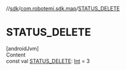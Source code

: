 //[sdk](../../index.md)/[com.robotemi.sdk.map](index.md)/[STATUS_DELETE](-s-t-a-t-u-s_-d-e-l-e-t-e.md)



# STATUS_DELETE  
[androidJvm]  
Content  
const val [STATUS_DELETE](-s-t-a-t-u-s_-d-e-l-e-t-e.md): [Int](https://kotlinlang.org/api/latest/jvm/stdlib/kotlin/-int/index.html) = 3  



